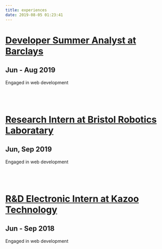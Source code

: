 ```yaml
---
title: experiences
date: 2019-08-05 01:23:41
---
```

<h1 style="color:#7ecaf6;" class="fas fa-briefcase"> <a href="/2019/08/05/barclaysWeb"> Developer Summer Analyst at Barclays</a></h1>
<h2>Jun - Aug 2019</h2>
Engaged in web development



<br>
<br>
<br>
<br>
<h1 style="color:#7ecaf6;" class="fas fa-briefcase"> <a href="/2019/08/05/brlResearch/"> Research Intern at Bristol Robotics Laboratary</a></h1>
<h2>Jun, Sep 2019</h2>
Engaged in web development




<br>
<br>
<br>
<br>
<h1 style="color:#7ecaf6;" class="fas fa-briefcase"> <a href="/2019/08/05/kazooPcb/"> R&D Electronic Intern at Kazoo Technology</a></h1>
<h2>Jun - Sep 2018</h2>
Engaged in web development